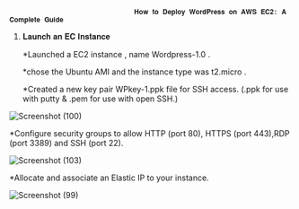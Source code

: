 
                                   𝐇𝐨𝐰 𝐭𝐨 𝐃𝐞𝐩𝐥𝐨𝐲 𝐖𝐨𝐫𝐝𝐏𝐫𝐞𝐬𝐬 𝐨𝐧 𝐀𝐖𝐒 𝐄𝐂𝟐: 𝐀 𝐂𝐨𝐦𝐩𝐥𝐞𝐭𝐞 𝐆𝐮𝐢𝐝𝐞

                                   
1) 𝐋𝐚𝐮𝐧𝐜𝐡 𝐚𝐧 𝐄𝐂 𝐈𝐧𝐬𝐭𝐚𝐧𝐜𝐞
   
   *Launched a EC2 instance , name Wordpress-1.0 .
   
   *chose the Ubuntu AMI and the instance type was t2.micro .
   
   *Created a new key pair WPkey-1.ppk file for SSH access. 
     (.ppk for use with putty & .pem for use with open SSH.)
   

![Screenshot (100)](https://github.com/user-attachments/assets/141b5b23-7e56-497a-87c8-fabbd1363b9c)


   *Configure security groups to allow HTTP (port 80), HTTPS (port 443),RDP (port 3389) and SSH (port 22).

   ![Screenshot (103)](https://github.com/user-attachments/assets/06006d99-bd31-4146-8865-e80e2f475d26)


   *Allocate and associate an Elastic IP to your instance.
   
   
 ![Screenshot (99)](https://github.com/user-attachments/assets/dacae25b-5992-4b01-805b-b0f7e8a207a0)


